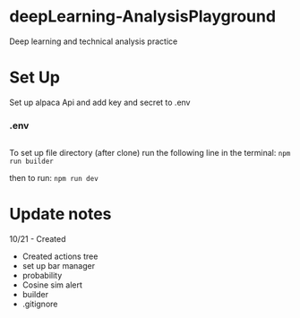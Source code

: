 # deepLearning-AnalysisPlayground
Deep learning and technical analysis practice 


# Set Up
Set up alpaca Api and add key and secret to .env

### .env
```

```

To set up file directory (after clone) run the following line in the terminal:
`npm run builder`

then to run:
`npm run dev`


# Update notes

10/21 - Created


- Created actions tree
- set up bar manager
- probability
- Cosine sim alert
- builder
- .gitignore